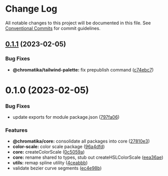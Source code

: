 # Change Log

All notable changes to this project will be documented in this file.
See [Conventional Commits](https://conventionalcommits.org) for commit guidelines.

## [0.1.1](https://github.com/tkofh/chromatika/compare/@chromatika/core@0.1.0...@chromatika/core@0.1.1) (2023-02-05)


### Bug Fixes

* **@chromatika/tailwind-palette:** fix prepublish command ([c74ebc7](https://github.com/tkofh/chromatika/commit/c74ebc7abe2620fefec8443624c82894902c3e74))





# 0.1.0 (2023-02-05)


### Bug Fixes

* update exports for module package.json ([797fa06](https://github.com/tkofh/chromatika/commit/797fa06442ba98ddbc5961d197514b14dd78e313))


### Features

* **@chromatika/core:** consolidate all packages into core ([27810e3](https://github.com/tkofh/chromatika/commit/27810e35a1159bd6c48df3916f74fc4e1a59180c))
* **color-scale:** color scale package ([96a4dfd](https://github.com/tkofh/chromatika/commit/96a4dfde3728da255bb5cd9c1a5c71fa0f7383ce))
* **core:** createColorScale ([0c5059a](https://github.com/tkofh/chromatika/commit/0c5059abcf685d169d64900331e6759c09e14859))
* **core:** rename shared to types, stub out createHSLColorScale ([eea36ae](https://github.com/tkofh/chromatika/commit/eea36aef9a75b95e31f77f6d0c3de39f48960764))
* **utils:** remap spline utility ([4ceabbb](https://github.com/tkofh/chromatika/commit/4ceabbb5a29e0c797b31d08df627160c5e83bf9c))
* validate bezier curve segments ([ec4e98b](https://github.com/tkofh/chromatika/commit/ec4e98b83dfda406f24bc700239aafffecf3ad44))
